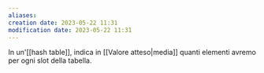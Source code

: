 ```yaml
---
aliases: 
creation date: 2023-05-22 11:31
modification date: 2023-05-22 11:31
---
```


In un'[[hash table]], indica in [[Valore atteso|media]] quanti elementi avremo per ogni slot della tabella.